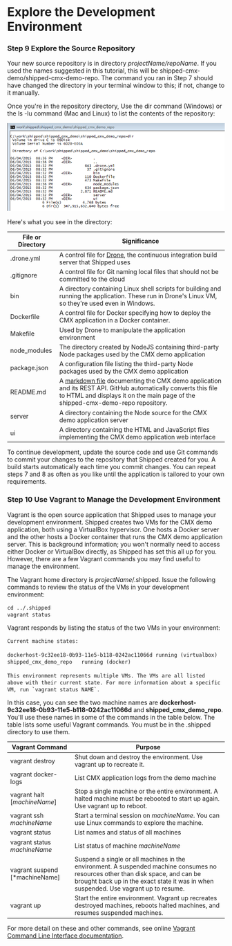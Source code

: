 # Explore the Development Environment

### Step 9 Explore the Source Repository

Your new source repository is in directory *projectName/repoName*. If you used the names suggested in this tutorial, this will be shipped-cmx-demo/shipped-cmx-demo-repo.  The command you ran in Step 7 should have changed the directory in your terminal window to this; if not, change to it manually.

Once you're in the repository directory, Use the dir command (Windows) or the ls -lu command (Mac and Linux) to list the contents of the repository:

![](list_directory.png)

Here's what you see in the directory:

File or Directory | Significance
----------------- | ------------
.drone.yml | A control file for [Drone](https://github.com/drone/drone), the continuous integration build server that Shipped uses
.gitignore | A control file for Git naming local files that should not be committed to the cloud
bin | A directory containing Linux shell scripts for building and running the application. These run in Drone's Linux VM, so they're used even in Windows.
Dockerfile | A control file for Docker specifying how to deploy the CMX application in a Docker container.
Makefile | Used by Drone to manipulate the application environment
node_modules | The directory created by NodeJS containing third-party Node packages used by the CMX demo application
package.json | A configuration file listing the third-party Node packages used by the CMX demo application
README.md | A [markdown file](https://help.github.com/articles/markdown-basics/) documenting the CMX demo application and its REST API. GitHub automatically converts this file to HTML and displays it on the main page of the shipped-cmx-demo-repo repository.
server | A directory containing the Node source for the CMX demo application server
ui | A directory containing the HTML and JavaScript files implementing the CMX demo application web interface

To continue development, update the source code and use Git commands to commit your changes to the repository that Shipped created for you.  A build starts automatically each time you commit changes.  You can repeat steps 7 and 8 as often as you like until the application is tailored to your own requirements.

### Step 10 Use Vagrant to Manage the Development Environment

Vagrant is the open source application that Shipped uses to manage your development environment.  Shipped creates two VMs for the CMX demo application, both using a VirtualBox hypervisor.  One hosts a Docker server and the other hosts a Docker container that runs the CMX demo application server.  This is background information; you won't normally need to access either Docker or VirtualBox directly, as Shipped has set this all up for you.  However, there are a few Vagrant commands you may find useful to manage the environment.

The Vagrant home directory is *projectName*/.shipped.  Issue the following commands to review the status of the VMs in your development environment:

    cd ../.shipped
    vagrant status

Vagrant responds by listing the status of the two VMs in your environment:

    Current machine states:
    
    dockerhost-9c32ee18-0b93-11e5-b118-0242ac11066d running (virtualbox)
    shipped_cmx_demo_repo   running (docker)
    
    This environment represents multiple VMs. The VMs are all listed
    above with their current state. For more information about a specific
    VM, run `vagrant status NAME`.

In this case, you can see the two machine names are **dockerhost-9c32ee18-0b93-11e5-b118-0242ac11066d** and **shipped_cmx_demo_repo**.  You'll use these names in some of the commands in the table below.  The table lists some useful Vagrant commands.  You must be in the .shipped directory to use them.

Vagrant Command | Purpose
--------------- | -------
vagrant destroy | Shut down and destroy the environment.  Use vagrant up to recreate it.
vagrant docker-logs | List CMX application logs from the demo machine
vagrant halt [*machineName*] | Stop a single machine or the entire environment. A halted machine must be rebooted to start up again.  Use vagrant up to reboot.
vagrant ssh *machineName* | Start a terminal session on *machineName*.  You can use Linux commands to explore the machine.
vagrant status  | List names and status of all machines
vagrant status *machineName* | List status of machine *machineName*
vagrant suspend [*machineName] | Suspend a single or all machines in the environment.  A suspended machine consumes no resources other than disk space, and can be brought back up in the exact state it was in when suspended.  Use vagrant up to resume.
vagrant up | Start the entire environment.  Vagrant up recreates destroyed machines, reboots halted machines, and resumes suspended machines.

For more detail on these and other commands, see online [Vagrant Command Line Interface documentation](http://docs.vagrantup.com/v2/cli/index.html).

